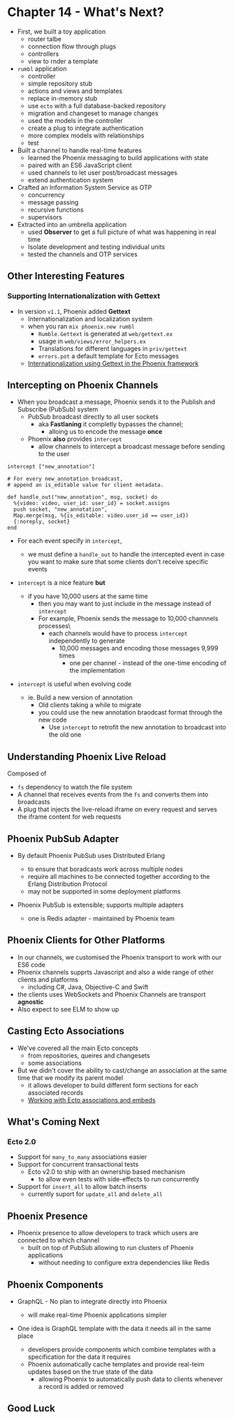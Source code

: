 # Chapter 14 - What's Next?

* First, we built a toy application
    * router talbe
    * connection flow through plugs
    * controllers
    * view to rnder a template
* `rumbl` application
    * controller
    * simple repository stub
    * actions and views and templates
    * replace in-memory stub
    * use `ecto` with a full database-backed repository
    * migration and changeset to manage changes
    * used the models in the controller
    * create a plug to integrate authentication
    * more complex models with relationships
    * test
* Built a channel to handle real-time features
    * learned the Phoenix messaging to build applications with state
    * paired with an ES6 JavaScript client
    * used channels to let user post/broadcast messages
    * extend authentication system
* Crafted an Information System Service as OTP
    * concurrency
    * message passing
    * recursive functions
    * supervisors
* Extracted into an umbrella application
    * used **Observer** to get a full picture of what was happening in real time
    * Isolate development and testing individual units
    * tested the channels and OTP services

## Other Interesting Features

### Supporting Internationalization with Gettext

* In version `v1.1`, Phoenix added **Gettext**
    * Internationalization and localization system
    * when you ran `mix phoenix.new rumbl`
        * `Rumble.Gettext` is generated at `web/gettext.ex`
        * usage in `web/views/error_helpers.ex`
        * Translations for different languages in `priv/gettext`
        * `errors.pot` a default template for Ecto messages
    * [Internationalization using Gettext in the Phoenix framework](http://sevenseacat.net/2015/12/20/i18n-in-phoenix-apps.html)

## Intercepting on Phoenix Channels

* When you broadcast a message, Phoenix sends it to the Publish and Subscribe (PubSub) system
    * PubSub broadcast directly to all user sockets
        * aka **Fastlaning** it completly bypasses the channel;
            * alloing us to encode the message **once**
    * Phoenix **also** provides `intercept`
        * allow channels to intercept a broadcast message before sending to the user


```
intercept ["new_annotation"]# For every new_annotation broadcast,# append an is_editable value for client metadata.

def handle_out("new_annotation", msg, socket) do  %{video: video, user_id: user_id} = socket.assigns
  push socket, "new_annotation",  Map.merge(msg, %{is_editable: video.user_id == user_id})
  {:noreply, socket}end
```

* For each event specify in `intercept`,
    * we must define a `handle_out` to handle the intercepted event in case you want to make sure that some clients don't receive specific events

* `intercept` is a nice feature **but**
    * if you have 10,000 users at the same time
        * then you may want to just include in the message instead of `intercept`
        * For example, Phoenix sends the message to 10,000 channnels processes\
            * each channels would have to process `intercept` independently to generate
                * 10,000 messages and encoding those messages 9,999 times
                    * one per channel - instead of the one-time encoding of the implementation


* `intercept` is useful when evolving code
    * ie. Build a new version of annotation
        * Old clients taking a while to migrate
        * you could use the new annotation braodcast format through the new code
            * Use `intercept` to retrofit the new annotation to broadcast into the old one

## Understanding Phoenix Live Reload

Composed of 

* `fs` dependency to watch the file system
* A channel that receives events from the `fs` and converts them into broadcasts
* A plug that injects the live-reload iframe on every request and serves the iframe content for web requests


## Phoenix PubSub Adapter

* By default Phoenix PubSub uses Distributed Erlang
    * to ensure that boradcasts work across multiple nodes
    * require all machines to be connected together according to the Erlang Distribution Protocol
    * may not be supported in some deployment platforms

* Phoenix PubSub is extensible; supports multiple adapters
    * one is Redis adapter - maintained by Phoenix team

## Phoenix Clients for Other Platforms

* In our channels, we customised the Phoenix transport to work with our ES6 code
* Phoenix channels supprts Javascript and also a wide range of other clients and platforms
    * including C#, Java, Objective-C and Swift
* the clients uses WebSockets and Phoenix Channels are transport **agnostic**
* Also expect to see ELM to show up

## Casting Ecto Associations

* We've covered all the main Ecto concepts
    * from repositories, queires and changesets
    * some associations
* But we didn't cover the ability to cast/change an association at the same time that we modify its parent model
    * it allows developer to build different form sections for each associated records
    * [Working with Ecto associations and embeds](http://blog.plataformatec.com.br/2015/08/working-with-ecto-associations-and-embeds/)

## What's Coming Next

### Ecto 2.0

* Support for `many_to_many` associations easier
* Support for concurrent transactional tests
    * Ecto v2.0 to ship with an ownership based mechanism
        * to allow even tests with side-effects to run concurrently
* Support for `insert_all` to allow batch inserts
    * currently suport for `update_all` and `delete_all`

## Phoenix Presence

* Phoenix presence to allow developers to track which users are connected to which channel
    * built on top of PubSub allowing to run clusters of Phoenix applications
        * without needing to configure extra dependencies like Redis

## Phoenix Components

* GraphQL - No plan to integrate directly into Phoenix
    * will make real-time Phoenix applications simpler

* One idea is GraphQL template with the data it needs all in the same place
    * developers provide components which combine templates with a specification for the data it requires
    * Phoenix automatically cache templates and provide real-teim updates based on the true state of the data
        * allowing Phoenix to automatically push data to clients whenever a record is added or removed

## Good Luck

    
